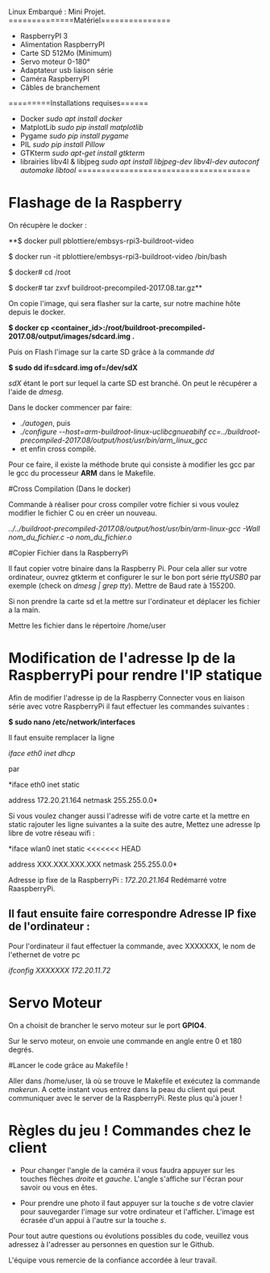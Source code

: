 Linux Embarqué : Mini Projet.
==============Matériel===============
* RaspberryPI 3
* Alimentation RaspberryPI
* Carte SD 512Mo (Minimum)
* Servo moteur 0-180°
* Adaptateur usb liaison série
* Caméra RaspberryPI
* Câbles de branchement

=========Installations requises======
* Docker      *sudo apt install docker*
* MatplotLib  *sudo pip install matplotlib*
* Pygame      *sudo pip install pygame*
* PIL         *sudo pip install Pillow*
* GTKterm     *sudo apt-get install gtkterm*
* librairies libv4l & libjpeg *sudo apt install libjpeg-dev libv4l-dev autoconf automake libtool*
=====================================

# Flashage de la Raspberry

On récupère le docker :

**$ docker pull pblottiere/embsys-rpi3-buildroot-video

$ docker run -it pblottiere/embsys-rpi3-buildroot-video /bin/bash

$ docker# cd /root

$ docker# tar zxvf buildroot-precompiled-2017.08.tar.gz**

On copie l'image, qui sera flasher sur la carte, sur notre machine hôte depuis le docker.

**$ docker cp <container_id>:/root/buildroot-precompiled-2017.08/output/images/sdcard.img .**

Puis on Flash l'image sur la carte SD grâce à la commande _dd_

**$ sudo dd if=sdcard.img of=/dev/sdX**

_sdX_ étant le port sur lequel la carte SD est branché. On peut le récupérer a l'aide de _dmesg_.

Dans le docker commencer par faire:
* _./autogen_, puis
* _./configure --host=arm-buildroot-linux-uclibcgnueabihf cc=../buildroot-precompiled-2017.08/output/host/usr/bin/arm_linux_gcc_
* et enfin cross compilé.

Pour ce faire, il existe la méthode brute qui consiste à modifier les gcc par le gcc du processeur **ARM** dans le Makefile.

#Cross Compilation (Dans le docker)

Commande à réaliser pour cross compiler votre fichier si vous voulez modifier le fichier C ou en créer un nouveau.

*../../buildroot-precompiled-2017.08/output/host/usr/bin/arm-linux-gcc -Wall nom_du_fichier.c -o nom_du_fichier.o*

#Copier Fichier dans la RaspberryPi

Il faut copier votre binaire dans la Raspberry Pi.
Pour cela aller sur votre ordinateur, ouvrez gtkterm et configurer le sur le bon port série *ttyUSB0* par exemple (check on _dmesg | grep tty_). Mettre de Baud rate à 155200.

Si non prendre la carte sd et la mettre sur l'ordinateur et déplacer les fichier a la main.

Mettre les fichier dans le répertoire /home/user



# Modification de l'adresse Ip de la RaspberryPi pour rendre l'IP statique

Afin de modifier l'adresse ip de la Raspberry
Connecter vous en liaison série avec votre RaspberryPi
il faut effectuer les commandes suivantes :

**$ sudo nano /etc/network/interfaces**

Il faut ensuite remplacer la ligne

*iface eth0 inet dhcp*

par

*iface eth0 inet static

address 172.20.21.164
netmask 255.255.0.0*

Si vous voulez changer aussi l'adresse wifi de votre carte et la mettre en static rajouter les ligne suivantes a la suite des autre, Mettez une adresse Ip libre de votre réseau wifi :

*iface wlan0 inet static
<<<<<<< HEAD

address XXX.XXX.XXX.XXX
netmask 255.255.0.0*


Adresse ip fixe de la RaspberryPi : _172.20.21.164_
Redémarré votre RaaspberryPi.


## Il faut ensuite faire correspondre Adresse IP fixe de l'ordinateur :
Pour l'ordinateur il faut effectuer la commande, avec XXXXXXX, le nom de l'ethernet de votre pc

*ifconfig XXXXXXX 172.20.11.72*

# Servo Moteur

On a choisit de brancher le servo moteur sur le port **GPIO4**.

Sur le servo moteur, on envoie une commande en angle entre 0 et 180 degrés.

#Lancer le code grâce au Makefile !


Aller dans /home/user, là où se trouve le Makefile et exécutez la commande *makerun*. A cette instant vous entrez dans la peau du client qui peut communiquer avec le server de la RaspberryPi. Reste plus qu'à jouer !


# Règles du jeu ! Commandes chez le client

* Pour changer l'angle de la caméra il vous faudra appuyer sur les touches flèches *droite* et *gauche*. L'angle s'affiche sur l'écran pour savoir ou vous en êtes.

* Pour prendre une photo il faut appuyer sur la touche *s* de votre clavier pour sauvegarder l'image sur votre ordinateur et l'afficher. L'image est écrasée d'un appui à l'autre sur la touche *s*.





Pour tout autre questions ou évolutions possibles du code, veuillez vous adressez à l'adresser au personnes en question sur le Github.


L'équipe vous remercie de la confiance accordée à leur travail.
